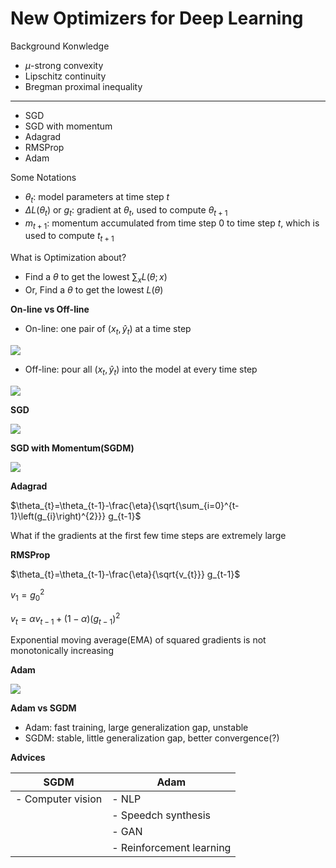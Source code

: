 # New Optimizers for Deep Learning

Background Konwledge

- $\mu$-strong convexity
- Lipschitz continuity
- Bregman proximal inequality

---

- SGD
- SGD with momentum
- Adagrad
- RMSProp
- Adam

Some Notations

- $\theta_{t}$: model parameters at time step $t$
- $\Delta L(\theta_{t})$ or $g_{t}$: gradient at $\theta_{t}$, used to compute $\theta_{t+1}$
- $m_{t+1}$: momentum accumulated from time step $0$ to time step $t$, which is used to compute $t_{t+1}$

What is Optimization about?

- Find a $\theta$ to get the lowest $\sum_{x} L(\theta;x)$
- Or, Find a $\theta$ to get the lowest $L(\theta)$

**On-line vs Off-line**

- On-line: one pair of $(x_{t}, \hat{y}_{t})$ at a time step

![](/images/deep-learn-1/on-line.png)

- Off-line: pour all $(x_{t}, \hat{y}_{t})$ into the model at every time step

![](/images/deep-learn-1/off-line.png)

**SGD**

![](/images/deep-learn-1/SGD.png)

**SGD with Momentum(SGDM)**

![](/images/deep-learn-1/SGDM.png)

**Adagrad**

$\theta_{t}=\theta_{t-1}-\frac{\eta}{\sqrt{\sum_{i=0}^{t-1}\left(g_{i}\right)^{2}}} g_{t-1}$

What if the gradients at the first few time steps are extremely large

**RMSProp**

$\theta_{t}=\theta_{t-1}-\frac{\eta}{\sqrt{v_{t}}} g_{t-1}$

$v_{1}=g_{0}^{2}$

$v_{t}=\alpha v_{t-1}+(1-\alpha)\left(g_{t-1}\right)^{2}$

Exponential moving average(EMA) of squared gradients is not monotonically increasing

**Adam**

![](/images/deep-learn-1/Adam.png)

**Adam vs SGDM**

- Adam: fast training, large generalization gap, unstable
- SGDM: stable, little generalization gap, better convergence(?)

**Advices**

| SGDM              | Adam                     |
| ----------------- | ------------------------ |
| - Computer vision | - NLP                    |
|                   | - Speedch synthesis      |
|                   | - GAN                    |
|                   | - Reinforcement learning |
